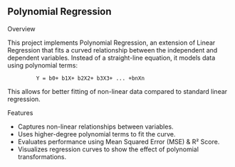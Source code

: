## Polynomial Regression

Overview

This project implements Polynomial Regression, an extension of Linear Regression that fits a curved relationship between the independent and dependent variables. Instead of a straight-line equation, it models data using polynomial terms:

             Y = b0+ b1X+ b2X2+ b3X3+ ... +bnXn

 
This allows for better fitting of non-linear data compared to standard linear regression.

Features

- Captures non-linear relationships between variables.
- Uses higher-degree polynomial terms to fit the curve.
- Evaluates performance using Mean Squared Error (MSE) & R² Score.
- Visualizes regression curves to show the effect of polynomial transformations.

